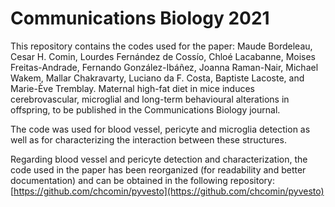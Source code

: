 # Communications Biology 2021
This repository contains the codes used for the paper: Maude Bordeleau, Cesar H. Comin, Lourdes Fernández de Cossío, Chloé Lacabanne, Moises Freitas-Andrade, Fernando González-Ibáñez, Joanna Raman-Nair, Michael Wakem, Mallar Chakravarty, Luciano da F. Costa, Baptiste Lacoste, and Marie-Ève Tremblay. Maternal high-fat diet in mice induces cerebrovascular, microglial and long-term behavioural alterations in offspring, to be published in the Communications Biology journal.

The code was used for blood vessel, pericyte and microglia detection as well as for characterizing the interaction between these structures. 

Regarding blood vessel and pericyte detection and characterization, the code used in the paper has been reorganized (for readability and better documentation) and can be obtained in the following repository: [https://github.com/chcomin/pyvesto](https://github.com/chcomin/pyvesto)